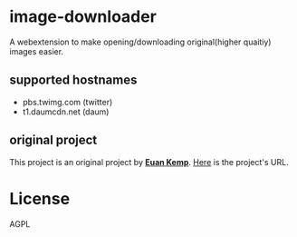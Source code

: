 # image-downloader
A webextension to make opening/downloading original(higher quaitiy) images easier.

## supported hostnames
- pbs.twimg.com (twitter)
- t1.daumcdn.net (daum)

## original project
This project is an original project by [**Euan Kemp**](https://github.com/euank).
[Here](https://github.com/euank/twitter-image-helper) is the project's URL.

# License
AGPL

